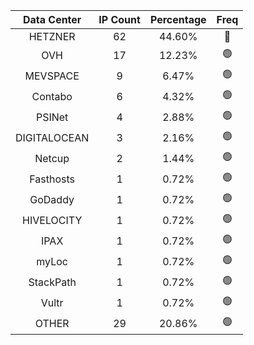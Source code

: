 | Data Center | IP Count | Percentage | Freq |
|:------------:|:--------:|:-----------:|:-----:|
| HETZNER | 62 | 44.60% | 🔴 |
| OVH | 17 | 12.23% | 🟢 |
| MEVSPACE | 9 | 6.47% | 🟢 |
| Contabo | 6 | 4.32% | 🟢 |
| PSINet | 4 | 2.88% | 🟢 |
| DIGITALOCEAN | 3 | 2.16% | 🟢 |
| Netcup | 2 | 1.44% | 🟢 |
| Fasthosts | 1 | 0.72% | 🟢 |
| GoDaddy | 1 | 0.72% | 🟢 |
| HIVELOCITY | 1 | 0.72% | 🟢 |
| IPAX | 1 | 0.72% | 🟢 |
| myLoc | 1 | 0.72% | 🟢 |
| StackPath | 1 | 0.72% | 🟢 |
| Vultr | 1 | 0.72% | 🟢 |
| OTHER | 29 | 20.86% | 🟢 |